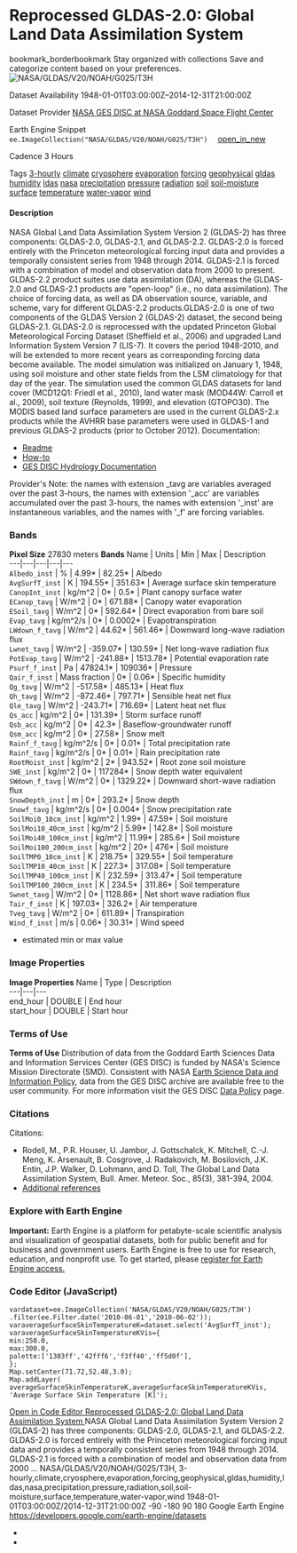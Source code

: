  
#  Reprocessed GLDAS-2.0: Global Land Data Assimilation System 
bookmark_borderbookmark Stay organized with collections  Save and categorize content based on your preferences. 
![NASA/GLDAS/V20/NOAH/G025/T3H](https://developers.google.com/earth-engine/datasets/images/NASA/NASA_GLDAS_V20_NOAH_G025_T3H_sample.png) 

Dataset Availability
    1948-01-01T03:00:00Z–2014-12-31T21:00:00Z 

Dataset Provider
     [ NASA GES DISC at NASA Goddard Space Flight Center ](https://doi.org/10.5067/342OHQM9AK6Q) 

Earth Engine Snippet
     `    ee.ImageCollection("NASA/GLDAS/V20/NOAH/G025/T3H")   ` [ open_in_new ](https://code.earthengine.google.com/?scriptPath=Examples:Datasets/NASA/NASA_GLDAS_V20_NOAH_G025_T3H) 

Cadence
    3 Hours 

Tags
     [3-hourly](https://developers.google.com/earth-engine/datasets/tags/3-hourly) [climate](https://developers.google.com/earth-engine/datasets/tags/climate) [cryosphere](https://developers.google.com/earth-engine/datasets/tags/cryosphere) [evaporation](https://developers.google.com/earth-engine/datasets/tags/evaporation) [forcing](https://developers.google.com/earth-engine/datasets/tags/forcing) [geophysical](https://developers.google.com/earth-engine/datasets/tags/geophysical) [gldas](https://developers.google.com/earth-engine/datasets/tags/gldas) [humidity](https://developers.google.com/earth-engine/datasets/tags/humidity) [ldas](https://developers.google.com/earth-engine/datasets/tags/ldas) [nasa](https://developers.google.com/earth-engine/datasets/tags/nasa) [precipitation](https://developers.google.com/earth-engine/datasets/tags/precipitation) [pressure](https://developers.google.com/earth-engine/datasets/tags/pressure) [radiation](https://developers.google.com/earth-engine/datasets/tags/radiation) [soil](https://developers.google.com/earth-engine/datasets/tags/soil) [soil-moisture](https://developers.google.com/earth-engine/datasets/tags/soil-moisture) [surface](https://developers.google.com/earth-engine/datasets/tags/surface) [temperature](https://developers.google.com/earth-engine/datasets/tags/temperature) [water-vapor](https://developers.google.com/earth-engine/datasets/tags/water-vapor) [wind](https://developers.google.com/earth-engine/datasets/tags/wind)
#### Description
NASA Global Land Data Assimilation System Version 2 (GLDAS-2) has three components: GLDAS-2.0, GLDAS-2.1, and GLDAS-2.2. GLDAS-2.0 is forced entirely with the Princeton meteorological forcing input data and provides a temporally consistent series from 1948 through 2014. GLDAS-2.1 is forced with a combination of model and observation data from 2000 to present. GLDAS-2.2 product suites use data assimilation (DA), whereas the GLDAS-2.0 and GLDAS-2.1 products are "open-loop" (i.e., no data assimilation). The choice of forcing data, as well as DA observation source, variable, and scheme, vary for different GLDAS-2.2 products.GLDAS-2.0 is one of two components of the GLDAS Version 2 (GLDAS-2) dataset, the second being GLDAS-2.1. GLDAS-2.0 is reprocessed with the updated Princeton Global Meteorological Forcing Dataset (Sheffield et al., 2006) and upgraded Land Information System Version 7 (LIS-7). It covers the period 1948-2010, and will be extended to more recent years as corresponding forcing data become available.
The model simulation was initialized on January 1, 1948, using soil moisture and other state fields from the LSM climatology for that day of the year. The simulation used the common GLDAS datasets for land cover (MCD12Q1: Friedl et al., 2010), land water mask (MOD44W: Carroll et al., 2009), soil texture (Reynolds, 1999), and elevation (GTOPO30). The MODIS based land surface parameters are used in the current GLDAS-2.x products while the AVHRR base parameters were used in GLDAS-1 and previous GLDAS-2 products (prior to October 2012).
Documentation:
  * [Readme](https://hydro1.gesdisc.eosdis.nasa.gov/data/GLDAS/GLDAS_NOAH025_3H.2.0/doc/README_GLDAS2.pdf)
  * [How-to](https://disc.gsfc.nasa.gov/information/howto?tags=hydrology)
  * [GES DISC Hydrology Documentation](https://disc.gsfc.nasa.gov/information/documents?title=Hydrology%20Documentation)


Provider's Note: the names with extension _tavg are variables averaged over the past 3-hours, the names with extension '_acc' are variables accumulated over the past 3-hours, the names with extension '_inst' are instantaneous variables, and the names with '_f' are forcing variables.
### Bands
**Pixel Size** 27830 meters 
**Bands**
Name | Units | Min | Max | Description  
---|---|---|---|---  
`Albedo_inst` | % |  4.99*  |  82.25*  | Albedo  
`AvgSurfT_inst` | K |  194.55*  |  351.63*  | Average surface skin temperature  
`CanopInt_inst` | kg/m^2 |  0*  |  0.5*  | Plant canopy surface water  
`ECanop_tavg` | W/m^2 |  0*  |  671.88*  | Canopy water evaporation  
`ESoil_tavg` | W/m^2 |  0*  |  592.64*  | Direct evaporation from bare soil  
`Evap_tavg` | kg/m^2/s |  0*  |  0.0002*  | Evapotranspiration  
`LWdown_f_tavg` | W/m^2 |  44.62*  |  561.46*  | Downward long-wave radiation flux  
`Lwnet_tavg` | W/m^2 |  -359.07*  |  130.59*  | Net long-wave radiation flux  
`PotEvap_tavg` | W/m^2 |  -241.88*  |  1513.78*  | Potential evaporation rate  
`Psurf_f_inst` | Pa |  47824.1*  |  109036*  | Pressure  
`Qair_f_inst` | Mass fraction |  0*  |  0.06*  | Specific humidity  
`Qg_tavg` | W/m^2 |  -517.58*  |  485.13*  | Heat flux  
`Qh_tavg` | W/m^2 |  -872.46*  |  797.71*  | Sensible heat net flux  
`Qle_tavg` | W/m^2 |  -243.71*  |  716.69*  | Latent heat net flux  
`Qs_acc` | kg/m^2 |  0*  |  131.39*  | Storm surface runoff  
`Qsb_acc` | kg/m^2 |  0*  |  42.3*  | Baseflow-groundwater runoff  
`Qsm_acc` | kg/m^2 |  0*  |  27.58*  | Snow melt  
`Rainf_f_tavg` | kg/m^2/s |  0*  |  0.01*  | Total precipitation rate  
`Rainf_tavg` | kg/m^2/s |  0*  |  0.01*  | Rain precipitation rate  
`RootMoist_inst` | kg/m^2 |  2*  |  943.52*  | Root zone soil moisture  
`SWE_inst` | kg/m^2 |  0*  |  117284*  | Snow depth water equivalent  
`SWdown_f_tavg` | W/m^2 |  0*  |  1329.22*  | Downward short-wave radiation flux  
`SnowDepth_inst` | m |  0*  |  293.2*  | Snow depth  
`Snowf_tavg` | kg/m^2/s |  0*  |  0.004*  | Snow precipitation rate  
`SoilMoi0_10cm_inst` | kg/m^2 |  1.99*  |  47.59*  | Soil moisture  
`SoilMoi10_40cm_inst` | kg/m^2 |  5.99*  |  142.8*  | Soil moisture  
`SoilMoi40_100cm_inst` | kg/m^2 |  11.99*  |  285.6*  | Soil moisture  
`SoilMoi100_200cm_inst` | kg/m^2 |  20*  |  476*  | Soil moisture  
`SoilTMP0_10cm_inst` | K |  218.75*  |  329.55*  | Soil temperature  
`SoilTMP10_40cm_inst` | K |  227.3*  |  317.08*  | Soil temperature  
`SoilTMP40_100cm_inst` | K |  232.59*  |  313.47*  | Soil temperature  
`SoilTMP100_200cm_inst` | K |  234.5*  |  311.86*  | Soil temperature  
`Swnet_tavg` | W/m^2 |  0*  |  1128.86*  | Net short wave radiation flux  
`Tair_f_inst` | K |  197.03*  |  326.2*  | Air temperature  
`Tveg_tavg` | W/m^2 |  0*  |  611.89*  | Transpiration  
`Wind_f_inst` | m/s |  0.06*  |  30.31*  | Wind speed  
* estimated min or max value 
### Image Properties
**Image Properties**
Name | Type | Description  
---|---|---  
end_hour | DOUBLE | End hour  
start_hour | DOUBLE | Start hour  
### Terms of Use
**Terms of Use**
Distribution of data from the Goddard Earth Sciences Data and Information Services Center (GES DISC) is funded by NASA's Science Mission Directorate (SMD). Consistent with NASA [Earth Science Data and Information Policy](https://www.earthdata.nasa.gov/engage/open-data-services-and-software/data-and-information-policy/), data from the GES DISC archive are available free to the user community. For more information visit the GES DISC [Data Policy](https://disc.sci.gsfc.nasa.gov/citing) page.
### Citations
Citations:
  * Rodell, M., P.R. Houser, U. Jambor, J. Gottschalck, K. Mitchell, C.-J. Meng, K. Arsenault, B. Cosgrove, J. Radakovich, M. Bosilovich, J.K. Entin, J.P. Walker, D. Lohmann, and D. Toll, The Global Land Data Assimilation System, Bull. Amer. Meteor. Soc., 85(3), 381-394, 2004.
  * [Additional references](https://ldas.gsfc.nasa.gov/gldas/GLDASpublications.php)


### Explore with Earth Engine
**Important:** Earth Engine is a platform for petabyte-scale scientific analysis and visualization of geospatial datasets, both for public benefit and for business and government users. Earth Engine is free to use for research, education, and nonprofit use. To get started, please [register for Earth Engine access.](https://console.cloud.google.com/earth-engine)
### Code Editor (JavaScript)
```
vardataset=ee.ImageCollection('NASA/GLDAS/V20/NOAH/G025/T3H')
.filter(ee.Filter.date('2010-06-01','2010-06-02'));
varaverageSurfaceSkinTemperatureK=dataset.select('AvgSurfT_inst');
varaverageSurfaceSkinTemperatureKVis={
min:250.0,
max:300.0,
palette:['1303ff','42fff6','f3ff40','ff5d0f'],
};
Map.setCenter(71.72,52.48,3.0);
Map.addLayer(
averageSurfaceSkinTemperatureK,averageSurfaceSkinTemperatureKVis,
'Average Surface Skin Temperature [K]');
```
[ Open in Code Editor ](https://code.earthengine.google.com/?scriptPath=Examples:Datasets/NASA/NASA_GLDAS_V20_NOAH_G025_T3H)
[ Reprocessed GLDAS-2.0: Global Land Data Assimilation System ](https://developers.google.com/earth-engine/datasets/catalog/NASA_GLDAS_V20_NOAH_G025_T3H)
NASA Global Land Data Assimilation System Version 2 (GLDAS-2) has three components: GLDAS-2.0, GLDAS-2.1, and GLDAS-2.2. GLDAS-2.0 is forced entirely with the Princeton meteorological forcing input data and provides a temporally consistent series from 1948 through 2014. GLDAS-2.1 is forced with a combination of model and observation data from 2000 …
NASA/GLDAS/V20/NOAH/G025/T3H, 3-hourly,climate,cryosphere,evaporation,forcing,geophysical,gldas,humidity,ldas,nasa,precipitation,pressure,radiation,soil,soil-moisture,surface,temperature,water-vapor,wind 
1948-01-01T03:00:00Z/2014-12-31T21:00:00Z
-90 -180 90 180 
Google Earth Engine
https://developers.google.com/earth-engine/datasets
  * [ ](https://doi.org/https://doi.org/10.5067/342OHQM9AK6Q)
  * [ ](https://doi.org/https://developers.google.com/earth-engine/datasets/catalog/NASA_GLDAS_V20_NOAH_G025_T3H)


